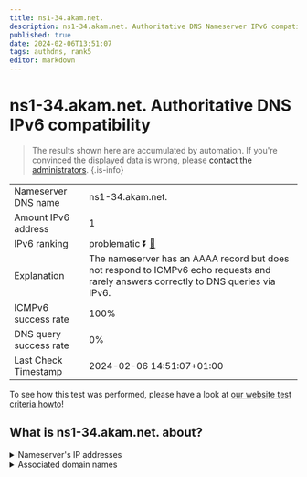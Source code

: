 ```yaml
---
title: ns1-34.akam.net.
description: ns1-34.akam.net. Authoritative DNS Nameserver IPv6 compatibility
published: true
date: 2024-02-06T13:51:07
tags: authdns, rank5
editor: markdown
---
```


# ns1-34.akam.net. Authoritative DNS IPv6 compatibility

> The results shown here are accumulated by automation. If you're convinced the displayed data is wrong, please [contact the administrators](/howto/chat). 
{.is-info}




|   |   |
| - | - |
| Nameserver DNS name | ns1-34.akam.net.
| Amount IPv6 address | 1
| IPv6 ranking | problematic :arrow_double_down: [🔗](/howto/ranking) |
| Explanation | The nameserver has an AAAA record but does not respond to ICMPv6 echo requests and rarely answers correctly to DNS queries via IPv6. |
| ICMPv6 success rate | 100%|
| DNS query success rate | 0% |
| Last Check Timestamp | 2024-02-06 14:51:07+01:00 |

To see how this test was performed, please have a look at [our website test criteria howto](/howto/testcriteria/authdns)!


## What is ns1-34.akam.net. about?




<details>
<summary>Nameserver's IP addresses</summary>

2600:1401:2::22

</details>



<details>
<summary>Associated domain names</summary>

www.ing.com

</details>
